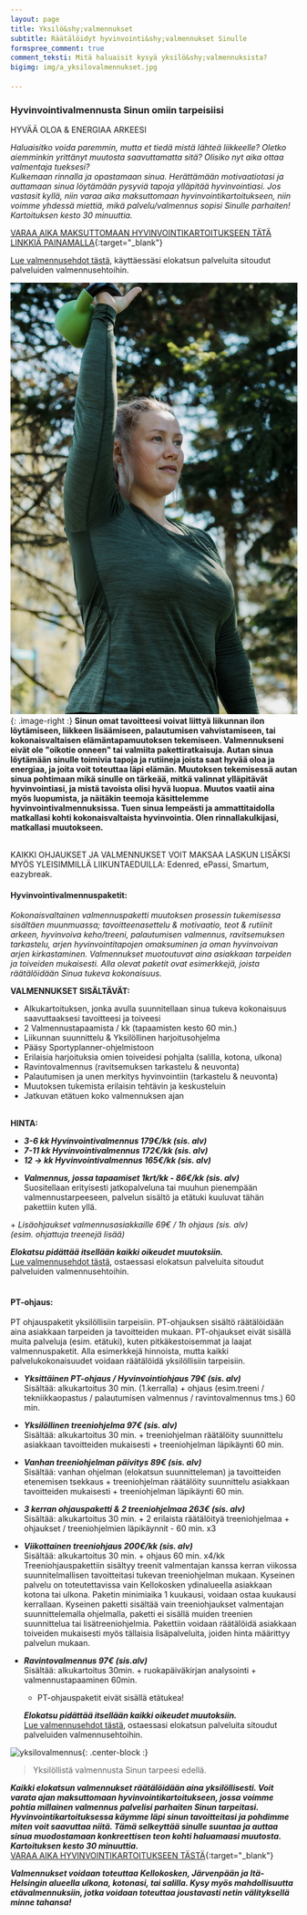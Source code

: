 ```yaml
---
layout: page
title: Yksilö&shy;valmennukset
subtitle: Räätälöidyt hyvinvointi&shy;valmennukset Sinulle
formspree_comment: true
comment_teksti: Mitä haluaisit kysyä yksilö&shy;valmennuksista?
bigimg: img/a_yksilovalmennukset.jpg

---
```

### Hyvinvointivalmennusta Sinun omiin tarpeisiisi

<p></p>
<p class="otsikkolistapalkki">HYVÄÄ OLOA & ENERGIAA ARKEESI</p>

_Haluaisitko voida paremmin, mutta et tiedä mistä lähteä liikkeelle? Oletko aiemminkin yrittänyt muutosta saavuttamatta sitä? Olisiko nyt aika ottaa valmentaja tueksesi?  
Kulkemaan rinnalla ja opastamaan sinua. Herättämään motivaatiotasi ja auttamaan sinua löytämään pysyviä tapoja ylläpitää hyvinvointiasi. Jos vastasit kyllä, niin varaa aika maksuttomaan hyvinvointikartoitukseen, niin voimme yhdessä miettiä, mikä palvelu/valmennus sopisi Sinulle parhaiten! Kartoituksen kesto 30 minuuttia._

[VARAA AIKA MAKSUTTOMAAN HYVINVOINTIKARTOITUKSEEN TÄTÄ LINKKIÄ PAINAMALLA](https://forms.gle/e7aHDGhY2PMwYN3q8){:target="_blank"} 

[Lue valmennusehdot tästä](/valmennusehdot), käyttäessäsi elokatsun palveluita sitoudut palveluiden valmennusehtoihin.

![Yksilövalmennus](/img/yksilo_ohjaus.jpg "Yksilövalmennus"){: .image-right :}
**Sinun omat tavoitteesi voivat liittyä liikunnan ilon löytämiseen, liikkeen lisäämiseen, palautumisen vahvistamiseen, tai kokonaisvaltaisen elämäntapamuutoksen tekemiseen. Valmennukseni eivät ole "oikotie onneen" tai valmiita pakettiratkaisuja. Autan sinua löytämään sinulle toimivia tapoja ja rutiineja joista saat hyvää oloa ja energiaa, ja joita voit toteuttaa läpi elämän. Muutoksen tekemisessä autan sinua pohtimaan mikä sinulle on tärkeää, mitkä valinnat ylläpitävät hyvinvointiasi, ja mistä tavoista olisi hyvä luopua. Muutos vaatii aina myös luopumista, ja näitäkin teemoja käsittelemme hyvinvointivalmennuksissa. Tuen sinua lempeästi ja ammattitaidolla matkallasi kohti kokonaisvaltaista hyvinvointia. Olen rinnallakulkijasi, matkallasi muutokseen.**

<br/>
KAIKKI OHJAUKSET JA VALMENNUKSET VOIT MAKSAA LASKUN LISÄKSI MYÖS YLEISIMMILLÄ LIIKUNTAEDUILLA: Edenred, ePassi, Smartum, eazybreak.


 
#### Hyvinvointivalmennuspaketit:

_Kokonaisvaltainen valmennuspaketti muutoksen prosessin tukemisessa sisältäen muunmuassa; tavoitteenasettelu & motivaatio, teot &
rutiinit arkeen, hyvinvoiva keho/treeni, palautumisen valmennus, ravitsemuksen tarkastelu, arjen hyvinvointitapojen
omaksuminen ja oman hyvinvoivan arjen kirkastaminen. Valmennukset muotoutuvat aina asiakkaan tarpeiden ja toiveiden mukaisesti. Alla olevat paketit ovat esimerkkejä, joista räätälöidään Sinua tukeva kokonaisuus._

 **VALMENNUKSET SISÄLTÄVÄT:**

* Alkukartoituksen, jonka avulla suunnitellaan sinua tukeva kokonaisuus saavuttaaksesi tavoitteesi ja toiveesi
* 2 Valmennustapaamista / kk (tapaamisten kesto 60 min.)
* Liikunnan suunnittelu & Yksilöllinen harjoitusohjelma
* Pääsy Sportyplanner-ohjelmistoon
* Erilaisia harjoituksia omien toiveidesi pohjalta (salilla, kotona, ulkona)
* Ravintovalmennus (ravitsemuksen tarkastelu & neuvonta)
* Palautumisen ja unen merkitys hyvinvointiin (tarkastelu & neuvonta)
* Muutoksen tukemista erilaisin tehtävin ja keskusteluin
* Jatkuvan etätuen koko valmennuksen ajan
  <br/><br/>  
  
**HINTA:**
* **_3-6 kk Hyvinvointivalmennus 179€/kk (sis. alv)_**
* **_7-11 kk Hyvinvointivalmennus 172€/kk (sis. alv)_**
* **_12 -> kk Hyvinvointivalmennus 165€/kk (sis. alv)_**

<!-- -->
* **_Valmennus, jossa tapaamiset 1krt/kk - 86€/kk (sis. alv)_**  
 Suositellaan erityisesti jatkopalveluna tai muuhun pienempään valmennustarpeeseen, palvelun sisältö ja etätuki kuuluvat tähän pakettiin kuten yllä.

 
\+  _Lisäohjaukset valmennusasiakkaille 69€ / 1h ohjaus (sis. alv)  
(esim. ohjattuja treenejä lisää)_

**_Elokatsu pidättää itsellään kaikki oikeudet muutoksiin._**  
[Lue valmennusehdot tästä](/valmennusehdot), ostaessasi elokatsun palveluita sitoudut palveluiden valmennusehtoihin.
<br/><br/>
#### PT-ohjaus:
 PT ohjauspaketit yksilöllisiin tarpeisiin. PT-ohjauksen sisältö räätälöidään aina asiakkaan tarpeiden ja tavoitteiden mukaan. PT-ohjaukset eivät sisällä muita palveluja (esim. etätuki), kuten pitkäkestoisemmat ja laajat valmennuspaketit. Alla esimerkkejä hinnoista, mutta kaikki palvelukokonaisuudet voidaan räätälöidä yksilöllisiin tarpeisiin.  

* **_Yksittäinen PT-ohjaus / Hyvinvointiohjaus 79€ (sis. alv)_**  
  Sisältää: alkukartoitus 30 min. (1.kerralla) + ohjaus (esim.treeni / tekniikkaopastus / palautumisen valmennus / ravintovalmennus tms.) 60 min.

* **_Yksilöllinen treeniohjelma 97€ (sis. alv)_**  
  Sisältää: alkukartoitus 30 min. + treeniohjelman räätälöity suunnittelu asiakkaan tavoitteiden mukaisesti + treeniohjelman läpikäynti 60 min.   

* **_Vanhan treeniohjelman päivitys 89€ (sis. alv)_**  
  Sisältää: vanhan ohjelman (elokatsun suunnitteleman) ja tavoitteiden etenemisen tsekkaus + treeniohjelman räätälöity suunnittelu asiakkaan tavoitteiden mukaisesti + treeniohjelman läpikäynti 60 min.    

* **_3 kerran ohjauspaketti & 2 treeniohjelmaa 263€ (sis. alv)_**  
  Sisältää: alkukartoitus 30 min. + 2 erilaista räätälöityä treeniohjelmaa + ohjaukset / treeniohjelmien läpikäynnit - 60 min. x3   

* **_Viikottainen treeniohjaus 200€/kk (sis. alv)_**   
  Sisältää: alkukartoitus 30 min. + ohjaus 60 min. x4/kk
  Treeniohjauspakettiin sisältyy treenit valmentajan kanssa kerran viikossa suunnitelmallisen tavoitteitasi tukevan treeniohjelman mukaan. Kyseinen palvelu on toteutettavissa vain Kellokosken ydinalueella asiakkaan kotona tai ulkona. Paketin minimiaika 1 kuukausi, voidaan ostaa kuukausi kerrallaan. Kyseinen paketti sisältää vain treeniohjaukset valmentajan suunnittelemalla ohjelmalla, paketti ei sisällä muiden treenien suunnittelua tai lisätreeniohjelmia. Pakettiin voidaan räätälöidä asiakkaan toiveiden mukaisesti myös tällaisia lisäpalveluita, joiden hinta määrittyy palvelun mukaan.  

* **_Ravintovalmennus 97€ (sis.alv)_**  
  Sisältää: alkukartoitus 30min. + ruokapäiväkirjan analysointi + valmennustapaaminen 60min.  

  + PT-ohjauspaketit eivät sisällä etätukea!

  **_Elokatsu pidättää itsellään kaikki oikeudet muutoksiin._**  
[Lue valmennusehdot tästä](/valmennusehdot), ostaessasi elokatsun palveluita sitoudut palveluiden valmennusehtoihin.

![yksilovalmennus](/img/yksilovalmennus_1.jpg "Yksilövalmennus"){: .center-block :}

> Yksilöllistä valmennusta Sinun tarpeesi edellä.

**_Kaikki elokatsun valmennukset räätälöidään aina yksilöllisesti.  Voit varata ajan maksuttomaan hyvinvointikartoitukseen, jossa voimme pohtia millainen valmennus palvelisi parhaiten Sinun tarpeitasi. Hyvinvointikartoituksessa käymme läpi sinun tavoitteitasi ja pohdimme miten voit saavuttaa niitä. Tämä selkeyttää sinulle suuntaa ja auttaa sinua muodostamaan konkreettisen teon kohti haluamaasi muutosta. Kartoituksen kesto 30 minuuttia._**  
[VARAA AIKA HYVINVOINTIKARTOITUKSEEN TÄSTÄ](https://forms.gle/e7aHDGhY2PMwYN3q8){:target="_blank"} 

**_Valmennukset voidaan toteuttaa Kellokosken, Järvenpään ja Itä-Helsingin alueella ulkona, kotonasi, tai salilla. Kysy myös mahdollisuutta etävalmennuksiin, jotka voidaan toteuttaa joustavasti netin välityksellä minne tahansa!_**